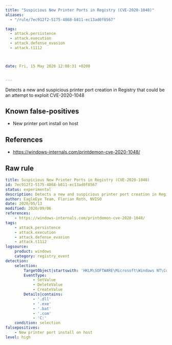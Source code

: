 ```yaml
---
title: "Suspicious New Printer Ports in Registry (CVE-2020-1048)"
aliases:
  - "/rule/7ec912f2-5175-4868-b811-ec13ad0f8567"

tags:
  - attack.persistence
  - attack.execution
  - attack.defense_evasion
  - attack.t1112



date: Fri, 15 May 2020 12:08:31 +0200


---
```


Detects a new and suspicious printer port creation in Registry that could be an attempt to exploit CVE-2020-1048

<!--more-->


## Known false-positives

* New printer port install on host



## References

* https://windows-internals.com/printdemon-cve-2020-1048/


## Raw rule
```yaml
title: Suspicious New Printer Ports in Registry (CVE-2020-1048)
id: 7ec912f2-5175-4868-b811-ec13ad0f8567
status: experimental
description: Detects a new and suspicious printer port creation in Registry that could be an attempt to exploit CVE-2020-1048
author: EagleEye Team, Florian Roth, NVISO
date: 2020/05/13
modified: 2020/09/06
references:
    - https://windows-internals.com/printdemon-cve-2020-1048/
tags:
    - attack.persistence
    - attack.execution
    - attack.defense_evasion
    - attack.t1112
logsource:
    product: windows
    category: registry_event
detection:        
    selection:
        TargetObject|startswith: 'HKLM\SOFTWARE\Microsoft\Windows NT\CurrentVersion\Ports'
        EventType:
            - SetValue
            - DeleteValue
            - CreateValue
        Details|contains:
            - '.dll'
            - '.exe'
            - '.bat'
            - '.com'
            - 'C:'
    condition: selection
falsepositives:
    - New printer port install on host
level: high
```
